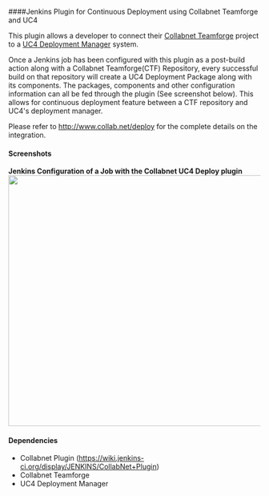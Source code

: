 ####Jenkins Plugin for Continuous Deployment using Collabnet Teamforge and UC4


This plugin allows a developer to connect their [Collabnet Teamforge](http://www.collab.net/products/teamforge) project to a [UC4 Deployment Manager](http://www.uc4.com/solutions/application-release-automation) system. 

Once a Jenkins job has been configured with this plugin as a post-build action along with a Collabnet Teamforge(CTF) Repository, every successful build  on that repository will create a UC4 Deployment Package along with its components. The packages, components and other configuration information can all be fed through the plugin (See screenshot below). This allows for continuous deployment feature between a CTF repository and UC4's deployment manager. 

Please refer to http://www.collab.net/deploy for the complete details on the integration.

#### Screenshots
<div>
<b>Jenkins Configuration of a Job with the Collabnet UC4 Deploy plugin</b>
<img src="http://rajasaur.github.com/rb-extension-pack/screenshots/jenkins_plugin.png" width=800 height=500" /> 
</div>


#### Dependencies
* Collabnet Plugin (https://wiki.jenkins-ci.org/display/JENKINS/CollabNet+Plugin)
* Collabnet Teamforge 
* UC4 Deployment Manager 
